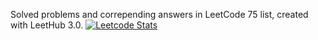 Solved problems and correpending answers in LeetCode 75 list, created with LeetHub 3.0.
[![Leetcode Stats](https://leetcard.jacoblin.cool/ruyadisk?theme=dark&font=Sirin%20Stencil)](https://leetcode.com/ruyadisk)

